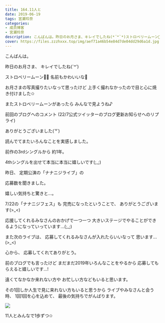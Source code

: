 ```yaml
---
title: 164.11人と
date: 2019-06-19
tags: 宮瀬玲奈
categories: 
- 成员博客
- 宮瀬玲奈
description: こんばんは。昨日のお月さま、キレイでしたね(*´꒳`*)ストロベリームーン🍓✨名前もかわいいな💓お月さまの写真撮りたいなって思ったけど上手く撮れなかったので目と心に焼き付けまし...
cover: https://files.zzzhxxx.top/img/aef71a46b54e84d7de04dd29d6a1d.jpg 
---
```




こんばんは。



昨日のお月さま、
キレイでしたね(*´꒳`*)

ストロベリームーン🍓✨
名前もかわいいな💓

お月さまの写真撮りたいなって思ったけど
上手く撮れなかったので目と心に焼き付けました✩



またストロベリームーンがあったら
みんなで見ようね♪










前回のブログへのコメント
(22/7公式ツイッターのブログ更新お知らせへのリプライ)

ありがとうございました(*´°`*)



読んでてまたいろんなことを実感しました。




前作の3rdシングルから
約1年。

4thシングルを出せて本当に本当に嬉しいです(;_;)











昨日、
定期公演の「ナナニジライブ」の

応募数を聞きました。


嬉しい気持ちと驚きと...。



7/22の「ナナニジフェス」も
完売になったということで、
ありがとうございます(>_<)



応援してくれるみなさんのおかげで一つ一つ
大きいステージでやることができるようになっていっています...(;_;)


また次のライブは、
応募してくれるみなさんが入れたらいいなって
思います...(>_<)





心から、
応募してくれてありがとう。








前のブログでも言ったけど
まだまだ2019年いろんなことをやるから
応募してもらえると嬉しいです...!






遠くてなかなか来れない方や
お忙しい方などもいると思います。


その1回しか人生で見に来れない方もいると思うから
ライブやみなさんと会う時、
1回1回を心を込めて、
最後の気持ちでがんばります。














![](https://files.zzzhxxx.top/img/aef71a46b54e84d7de04dd29d6a1d.jpg)






11人とみんなで1歩ずつ✩


